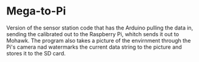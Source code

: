 # Mega-to-Pi
Version of the sensor station code that has the Arduino pulling the data in, sending the calibrated out to the Raspberry Pi, whitch sends it out to Mohawk.
The program also takes a picture of the envirnment through the Pi's camera nad watermarks the current data string to the picture and stores it to the SD card.
